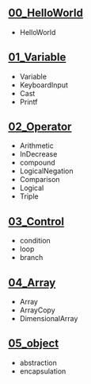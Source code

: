 ## [00_HelloWorld](https://github.com/HssuH/Java-Workspace/tree/main/00_HelloWorld/src/com/kh)
* HelloWorld
## [01_Variable](https://github.com/HssuH/Java-Workspace/tree/main/01_Variable/src/com/kh)
* Variable
* KeyboardInput
* Cast
* Printf
## [02_Operator](https://github.com/HssuH/Java-Workspace/tree/main/02_Operator/src/com/kh)
* Arithmetic
* InDecrease
* compound
* LogicalNegation
* Comparison
* Logical
* Triple
## [03_Control](https://github.com/HssuH/Java-Workspace/tree/main/03_Control/src/com/kh)
* condition
* loop
* branch
## [04_Array](https://github.com/HssuH/Java-Workspace/tree/main/04_Array/src/com/kh/array)
* Array
* ArrayCopy
* DimensionalArray
## [05_object](https://github.com/HssuH/Java-Workspace/tree/main/05_object/src/com/kh)
* abstraction
* encapsulation
